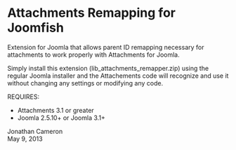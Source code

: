 Attachments Remapping for Joomfish
==================================

Extension for Joomla that allows parent ID remapping necessary for attachments
to work properly with Attachments for Joomla.

Simply install this extension (lib_attachments_remapper.zip) using the regular
Joomla installer and the Attachements code will recognize and use it without
changing any settings or modifying any code.

REQUIRES:

  * Attachments 3.1 or greater
  * Joomla 2.5.10+ or Joomla 3.1+

Jonathan Cameron  
May 9, 2013
